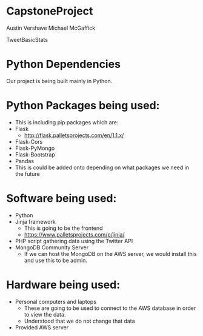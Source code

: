 # CapstoneProject

Austin Vershave
Michael McGaffick

TweetBasicStats

Python Dependencies
===
Our project is being built mainly in Python.

Python Packages being used:
===
+ This is including pip packages which are:
+ Flask
    + http://flask.palletsprojects.com/en/1.1.x/
+ Flask-Cors
+ Flask-PyMongo
+ Flask-Bootstrap
+ Pandas
+ This is could be added onto depending on what packages we need in the future

Software being used:
===
+ Python
+ Jinja framework
    + This is going to be the frontend
    + https://www.palletsprojects.com/p/jinja/
+ PHP script gathering data using the Twitter API
+ MongoDB Community Server
    + If we can host the MongoDB on the AWS server, we would install this and use this to be admin.

Hardware being used:
===
+ Personal computers and laptops
    + These are going to be used to connect to the AWS database in order to view the data.
    + Understood that we do not change that data
+ Provided AWS server